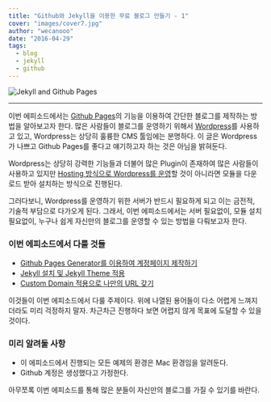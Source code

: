 ```yaml
---
title: "Github와 Jekyll을 이용한 무료 블로그 만들기 - 1"
cover: "images/cover7.jpg"
author: "wecanooo"
date: "2016-04-29"
tags:
  - blog
  - jekyll
  - github
---
```


![Jekyll and Github Pages](https://wecanooo.github.io/blog/assets/images/jekyll_github.png)

---

 이번 에피소드에서는 [Github Pages](https://pages.github.com/)의 기능을 이용하여 간단한 블로그를 제작하는 방법을 알아보고자 한다. 많은 사람들이 블로그를 운영하기 위해서 [Wordpress](https://wordpress.org/)를 사용하고 있고, Wordpress는 상당히 훌륭한 CMS 툴임에는 분명하다. 이 글은 Wordpress가 나쁘고 Github Pages를 좋다고 얘기하고자 하는 것은 아님을 밝혀둔다.

 Wordpress는 상당히 강력한 기능들과 더불어 많은 Plugin이 존재하여 많은 사람들이 사용하고 있지만 [Hosting 방식으로 Wordpress를 운영](https://wordpress.org/hosting/)할 것이 아니라면 모듈을 다운로드 받아 설치하는 방식으로 진행된다.

 그러다보니, Wordpress를 운영하기 위한 서버가 반드시 필요하게 되고 이는 금전적, 기술적 부담으로 다가오게 된다. 그래서, 이번 에피소드에서는 서버 필요없이, 모듈 설치 필요없이, 누구나 쉽게 자신만의 블로그를 운영할 수 있는 방법을 다뤄보고자 한다.

### 이번 에피소드에서 다룰 것들

* [Github Pages Generator를 이용하여 계정페이지 제작하기](https://wecanooo.github.io/blog/github-pages/)
* [Jekyll 설치 및 Jekyll Theme 적용](https://wecanooo.github.io/blog/github-pages-with-theme/)
* [Custom Domain 적용으로 나만의 URL 갖기](https://wecanooo.github.io/blog/github-pages-cname/)

이것들이 이번 에피소드에서 다룰 주제이다. 위에 나열된 용어들이 다소 어렵게 느껴지더라도 미리 걱정하지 말자.
차근차근 진행하다 보면 어렵지 않게 목표에 도달할 수 있을 것이다.

### 미리 알려둘 사항

* 이 에피소드에서 진행되는 모든 예제의 환경은 Mac 환경임을 알려둔다.
* Github 계정은 생성했다고 가정한다.

아무쪼록 이번 에피소드를 통해 많은 분들이 자신만의 블로그를 가질 수 있기를 바란다.
